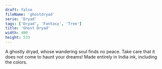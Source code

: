 ```yaml
---
draft: false
fileName: 'ghostdryad'
serie: 'Dryad'
tags: ['Dryad', 'Fantasy', 'Tree']
title: 'Ghost Dryad'
width: 400
height: 533
---
```


A ghostly dryad, whose wandering soul finds no peace. Take care that it does not come to haunt your dreams! Made entirely in India ink, including the colors.
